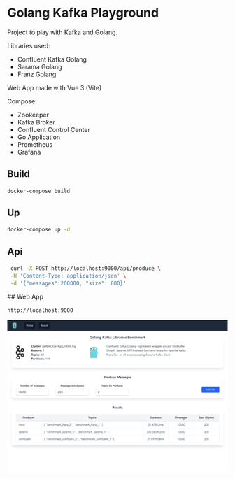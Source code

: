 # Golang Kafka Playground 

Project to play with Kafka and Golang.

Libraries used:

* Confluent Kafka Golang 
* Sarama Golang
* Franz Golang

Web App made with Vue 3 (Vite)

Compose: 

- Zookeeper
- Kafka Broker
- Confluent Control Center
- Go Application
- Prometheus 
- Grafana

## Build 
```sh
docker-compose build  
```

## Up

```sh
docker-compose up -d
```

## Api 

```sh
 curl -X POST http://localhost:9000/api/produce \
 -H 'Content-Type: application/json' \
 -d '{"messages":200000, "size": 800}'
```

## Web App 

```sh
http://localhost:9000
```
 
<img src="./docs/web.png" width="640">
 
